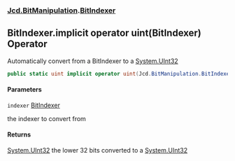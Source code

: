 ### [Jcd.BitManipulation](Jcd.BitManipulation.md 'Jcd.BitManipulation').[BitIndexer](Jcd.BitManipulation.BitIndexer.md 'Jcd.BitManipulation.BitIndexer')

## BitIndexer.implicit operator uint(BitIndexer) Operator

Automatically convert from a BitIndexer to
a [System.UInt32](https://docs.microsoft.com/en-us/dotnet/api/System.UInt32 'System.UInt32')

```csharp
public static uint implicit operator uint(Jcd.BitManipulation.BitIndexer indexer);
```

#### Parameters

<a name='Jcd.BitManipulation.BitIndexer.op_Implicituint(Jcd.BitManipulation.BitIndexer).indexer'></a>

`indexer` [BitIndexer](Jcd.BitManipulation.BitIndexer.md 'Jcd.BitManipulation.BitIndexer')

the indexer to convert from

#### Returns

[System.UInt32](https://docs.microsoft.com/en-us/dotnet/api/System.UInt32 'System.UInt32')
the lower 32 bits converted to
a [System.UInt32](https://docs.microsoft.com/en-us/dotnet/api/System.UInt32 'System.UInt32')